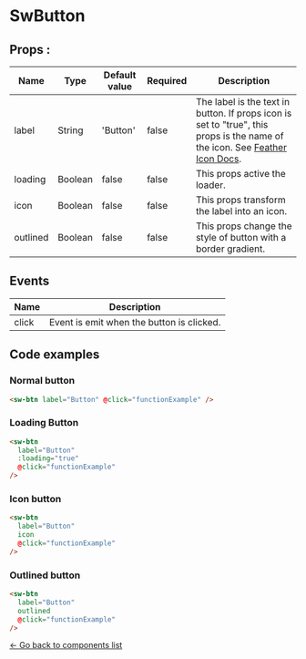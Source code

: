 # SwButton

## Props :

Name | Type | Default value | Required | Description
--- | --- | --- | --- | ---
label | String | 'Button' | false | The label is the text in button. If props icon is set to "true", this props is the name of the icon.  See [Feather Icon Docs](https://feathericons.com/).
loading | Boolean | false | false | This props active the loader.
icon | Boolean | false | false | This props transform the label into an icon.
outlined | Boolean | false | false | This props change the style of button with a border gradient.

## Events

Name | Description
--- | ---
click | Event is emit when the button is clicked.

## Code examples

### Normal button
```html
<sw-btn label="Button" @click="functionExample" />
```

### Loading Button
```html
<sw-btn
  label="Button"
  :loading="true"
  @click="functionExample"
/>
```

### Icon button
```html
<sw-btn
  label="Button"
  icon
  @click="functionExample"
/>
```

### Outlined button
```html
<sw-btn
  label="Button"
  outlined
  @click="functionExample"
/>
```

[<- Go back to components list](../library.md)